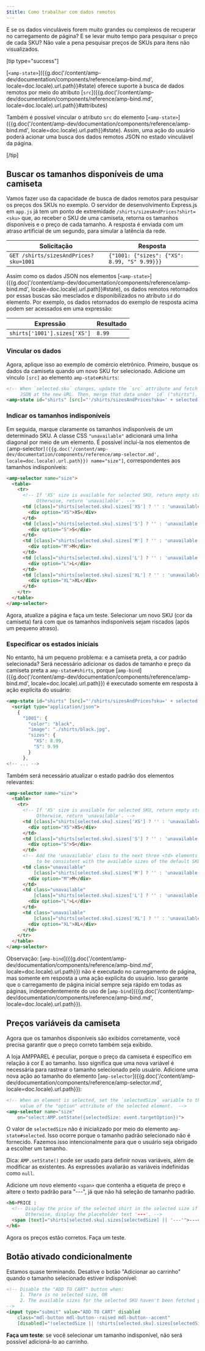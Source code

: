 ```yaml
---
$title: Como trabalhar com dados remotos
---
```


E se os dados vinculáveis forem muito grandes ou complexos de recuperar no carregamento de página? E se levar muito tempo para pesquisar o preço de cada SKU? Não vale a pena pesquisar preços de SKUs para itens não visualizados.

[tip type="success"]

[`<amp-state>`]({{g.doc('/content/amp-dev/documentation/components/reference/amp-bind.md', locale=doc.locale).url.path}}#state) oferece suporte à busca de dados remotos por meio do atributo [`src`]({{g.doc('/content/amp-dev/documentation/components/reference/amp-bind.md', locale=doc.locale).url.path}}#attributes)

Também é possível vincular o atributo `src` do elemento [`<amp-state>`]({{g.doc('/content/amp-dev/documentation/components/reference/amp-bind.md', locale=doc.locale).url.path}}#state). Assim, uma ação do usuário poderá acionar uma busca dos dados remotos JSON no estado vinculável da página.

[/tip]

## Buscar os tamanhos disponíveis de uma camiseta

Vamos fazer uso da capacidade de busca de dados remotos para pesquisar os preços dos SKUs no exemplo. O servidor de desenvolvimento Express.js em `app.js` já tem um ponto de extremidade `/shirts/sizesAndPrices?shirt=<sku>` que, ao receber o SKU de uma camiseta, retorna os tamanhos disponíveis e o preço de cada tamanho. A resposta é enviada com um atraso artificial de um segundo, para simular a latência da rede.

|  Solicitação                              |  Resposta |
|---------------------------------------|-----------|
| `GET /shirts/sizesAndPrices?sku=1001` | `{"1001: {"sizes": {"XS": 8.99, "S" 9.99}}}` |

Assim como os dados JSON nos elementos [`<amp-state>`]({{g.doc('/content/amp-dev/documentation/components/reference/amp-bind.md', locale=doc.locale).url.path}}#state), os dados remotos retornados por essas buscas são mesclados e disponibilizados no atributo `id` do elemento. Por exemplo, os dados retornados do exemplo de resposta acima podem ser acessados em uma expressão:

|  Expressão                  |  Resultado |
|------------------------------|---------|
| `shirts['1001'].sizes['XS']` | `8.99`  |

### Vincular os dados

Agora, aplique isso ao exemplo de comércio eletrônico. Primeiro, busque os dados da camiseta quando um novo SKU for selecionado. Adicione um vínculo `[src]` ao elemento `amp-state#shirts`:

```html
<!-- When `selected.sku` changes, update the `src` attribute and fetch
     JSON at the new URL. Then, merge that data under `id` ("shirts"). -->
<amp-state id="shirts" [src]="'/shirts/sizesAndPrices?sku=' + selected.sku">
```

### Indicar os tamanhos indisponíveis

Em seguida, marque claramente os tamanhos indisponíveis de um determinado SKU. A classe CSS `"unavailable"` adicionará uma linha diagonal por meio de um elemento. É possível incluí-la nos elementos de `[`amp-selector`]({{g.doc('/content/amp-dev/documentation/components/reference/amp-selector.md', locale=doc.locale).url.path}}) name="size"]`, correspondentes aos tamanhos indisponíveis:

```html
<amp-selector name="size">
  <table>
    <tr>
      <!-- If 'XS' size is available for selected SKU, return empty string.
           Otherwise, return 'unavailable'. -->
      <td [class]="shirts[selected.sku].sizes['XS'] ? '' : 'unavailable'">
        <div option="XS">XS</div>
      </td>
      <td [class]="shirts[selected.sku].sizes['S'] ? '' : 'unavailable'">
        <div option="S">S</div>
      </td>
      <td [class]="shirts[selected.sku].sizes['M'] ? '' : 'unavailable'">
        <div option="M">M</div>
      </td>
      <td [class]="shirts[selected.sku].sizes['L'] ? '' : 'unavailable'">
        <div option="L">L</div>
      </td>
      <td [class]="shirts[selected.sku].sizes['XL'] ? '' : 'unavailable'">
        <div option="XL">XL</div>
      </td>
    </tr>
  </table>
</amp-selector>
```

Agora, atualize a página e faça um teste. Selecionar um novo SKU (cor da camiseta) fará com que os tamanhos indisponíveis sejam riscados (após um pequeno atraso).

### Especificar os estados iniciais

No entanto, há um pequeno problema: e a camiseta preta, a cor padrão selecionada?  Será necessário adicionar os dados de tamanho e preço da camiseta preta a `amp-state#shirts`, porque [`amp-bind`]({{g.doc('/content/amp-dev/documentation/components/reference/amp-bind.md', locale=doc.locale).url.path}}) é executado somente em resposta à ação explícita do usuário:

```html
<amp-state id="shirts" [src]="'/shirts/sizesAndPrices?sku=' + selected.sku">
  <script type="application/json">
    {
      "1001": {
        "color": "black",
        "image": "./shirts/black.jpg",
        "sizes": {
          "XS": 8.99,
          "S": 9.99
        }
      },
<!-- ... -->
```

Também será necessário atualizar o estado padrão dos elementos relevantes:

```html
<amp-selector name="size">
  <table>
    <tr>
      <!-- If 'XS' size is available for selected SKU, return empty string.
           Otherwise, return 'unavailable'. -->
      <td [class]="shirts[selected.sku].sizes['XS'] ? '' : 'unavailable'">
        <div option="XS">XS</div>
      </td>
      <td [class]="shirts[selected.sku].sizes['S'] ? '' : 'unavailable'">
        <div option="S">S</div>
      </td>
      <!-- Add the 'unavailable' class to the next three <td> elements
           to be consistent with the available sizes of the default SKU. -->
      <td class="unavailable"
          [class]="shirts[selected.sku].sizes['M'] ? '' : 'unavailable'">
        <div option="M">M</div>
      </td>
      <td class="unavailable"
          [class]="shirts[selected.sku].sizes['L'] ? '' : 'unavailable'">
        <div option="L">L</div>
      </td>
      <td class="unavailable"
          [class]="shirts[selected.sku].sizes['XL'] ? '' : 'unavailable'">
        <div option="XL">XL</div>
      </td>
    </tr>
  </table>
</amp-selector>
```

Observação: [`amp-bind`]({{g.doc('/content/amp-dev/documentation/components/reference/amp-bind.md', locale=doc.locale).url.path}}) não é executado no carregamento de página, mas somente em resposta a uma ação explícita do usuário. Isso garante que o carregamento de página inicial sempre seja rápido em todas as páginas, independentemente do uso de [`amp-bind`]({{g.doc('/content/amp-dev/documentation/components/reference/amp-bind.md', locale=doc.locale).url.path}}).

## Preços variáveis da camiseta

Agora que os tamanhos disponíveis são exibidos corretamente, você precisa garantir que o preço correto também seja exibido.

A loja AMPPAREL é peculiar, porque o preço da camiseta é específico em relação à cor E ao tamanho. Isso significa que uma nova variável é necessária para rastrear o tamanho selecionado pelo usuário. Adicione uma nova ação ao tamanho do elemento [`amp-selector`]({{g.doc('/content/amp-dev/documentation/components/reference/amp-selector.md', locale=doc.locale).url.path}}):

```html
<!-- When an element is selected, set the `selectedSize` variable to the
     value of the "option" attribute of the selected element.  -->
<amp-selector name="size"
    on="select:AMP.setState({selectedSize: event.targetOption})">
```

O valor de `selectedSize` não é inicializado por meio do elemento `amp-state#selected`. Isso ocorre porque o tamanho padrão selecionado não é fornecido. Fazemos isso intencionalmente para que o usuário seja obrigado a escolher um tamanho.

Dica: `AMP.setState()` pode ser usado para definir novas variáveis, além de modificar as existentes. As expressões avaliarão as variáveis indefinidas como `null`.

Adicione um novo elemento `<span>` que contenha a etiqueta de preço e altere o texto padrão para "---", já que não há seleção de tamanho padrão.

```html
<h6>PRICE :
  <!-- Display the price of the selected shirt in the selected size if available.
       Otherwise, display the placeholder text '---'. -->
  <span [text]="shirts[selected.sku].sizes[selectedSize] || '---'">---</span>
</h6>
```

Agora os preços estão corretos. Faça um teste.

## Botão ativado condicionalmente

Estamos quase terminando. Desative o botão "Adicionar ao carrinho" quando o tamanho selecionado estiver indisponível:

```html
<!-- Disable the "ADD TO CART" button when:
     1. There is no selected size, OR
     2. The available sizes for the selected SKU haven't been fetched yet
-->
<input type="submit" value="ADD TO CART" disabled
    class="mdl-button mdl-button--raised mdl-button--accent"
    [disabled]="!selectedSize || !shirts[selected.sku].sizes[selectedSize]">
```

**Faça um teste**: se você selecionar um tamanho indisponível, não será possível adicioná-lo ao carrinho.
